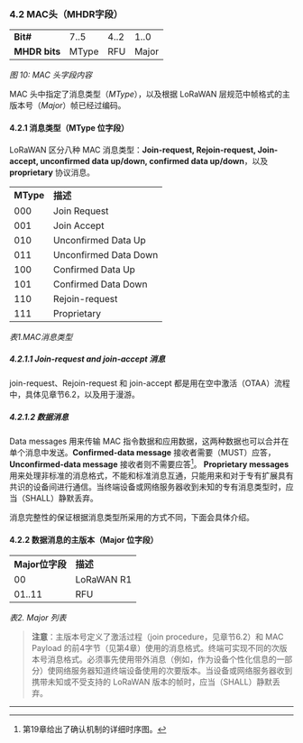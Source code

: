 ### 4.2 MAC头（MHDR字段）

<table class="lora-table">
   <tr>
      <td><b>Bit#</b></td>   
      <td>7..5</td>
      <td>4..2</td>
      <td>1..0</td>
   </tr>
   <tr>
      <td><b>MHDR bits</b></td>   
      <td>MType</td>
      <td>RFU</td>
      <td>Major</td>
   </tr>
</table>

*图 10: MAC 头字段内容*

MAC 头中指定了消息类型（*MType*），以及根据 LoRaWAN 层规范中帧格式的主版本号（*Major*）帧已经过编码。

#### 4.2.1 消息类型（MType 位字段）

LoRaWAN 区分八种 MAC 消息类型：**Join-request, Rejoin-request, Join-accept, unconfirmed data up/down, confirmed data up/down**，以及 **proprietary** 协议消息。

<table class="lora-table">
   <tr>
      <td><b>MType</b></td>   
      <td><b>描述</b></td>   
   </tr>
   <tr>
      <td>000</td>
      <td>Join Request</td>
   </tr>
   <tr>
      <td>001</td>
      <td>Join Accept</td>
   </tr>
   <tr>
      <td>010</td>
      <td>Unconfirmed Data Up</td>
   </tr>
   <tr>
      <td>011</td>
      <td>Unconfirmed Data Down</td>
   </tr>
   <tr>
      <td>100</td>
      <td>Confirmed Data Up</td>
   </tr>
   <tr>
      <td>101</td>
      <td>Confirmed Data Down</td>
   </tr>
   <tr>
      <td>110</td>
      <td>Rejoin-request</td>
   </tr>
   <tr>
      <td>111</td>
      <td>Proprietary</td>
   </tr>
</table>

*表1.MAC消息类型*


##### 4.2.1.1 Join-request and join-accept 消息

join-request、Rejoin-request 和 join-accept 都是用在空中激活（OTAA）流程中，具体见章节6.2，以及用于漫游。

##### 4.2.1.2 数据消息

Data messages 用来传输 MAC 指令数据和应用数据，这两种数据也可以合并在单个消息中发送。**Confirmed-data message** 接收者需要（MUST）应答，**Unconfirmed-data message** 接收者则不需要应答[^1]。 **Proprietary messages** 用来处理非标准的消息格式，不能和标准消息互通，只能用来和对于专有扩展具有共识的设备间进行通信。当终端设备或网络服务器收到未知的专有消息类型时，应当（SHALL）静默丢弃。

消息完整性的保证根据消息类型所采用的方式不同，下面会具体介绍。

#### 4.2.2 数据消息的主版本（Major 位字段）

<table class="lora-table">
   <tr>
      <td><b>Major位字段</b></td>   
      <td><b>描述</b></td>   
   </tr>
   <tr>
      <td>00</td>
      <td>LoRaWAN R1</td>
   </tr>
   <tr>
      <td>01..11</td>
      <td>RFU</td>
   </tr>
</table>

*表2. Major 列表*

>**注意**：主版本号定义了激活过程（join procedure，见章节6.2）和 MAC Payload 的前4字节（见第4章）使用的消息格式。终端可实现不同的次版本号消息格式。必须事先使用带外消息（例如，作为设备个性化信息的一部分）使网络服务器知道终端设备使用的次要版本。当设备或网络服务器收到携带未知或不受支持的 LoRaWAN 版本的帧时，应当（SHALL）静默丢弃。



---

[^1]: 第19章给出了确认机制的详细时序图。

